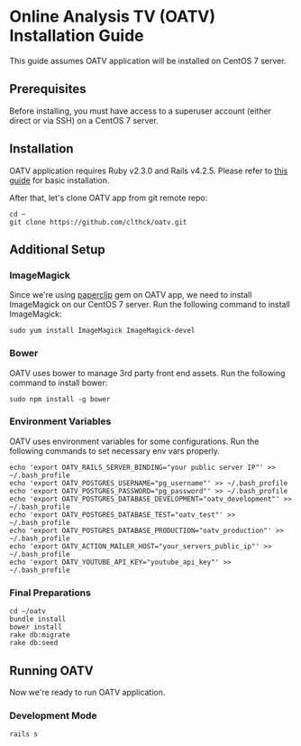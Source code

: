 # Online Analysis TV (OATV) Installation Guide

This guide assumes OATV application will be installed on CentOS 7 server.

## Prerequisites

Before installing, you must have access to a superuser account (either direct or via SSH) on a CentOS 7 server.

## Installation

OATV application requires Ruby v2.3.0 and Rails v4.2.5. Please refer to [this guide](http://tutorials.pluralsight.com/review/how-to-install-ruby-on-rails-on-centos-7) for basic installation.

After that, let's clone OATV app from git remote repo:
```shell
cd ~
git clone https://github.com/clthck/oatv.git
```

## Additional Setup

### ImageMagick

Since we're using [paperclip](https://github.com/thoughtbot/paperclip) gem on OATV app, we need to install ImageMagick on our CentOS 7 server.
Run the following command to install ImageMagick:
```shell
sudo yum install ImageMagick ImageMagick-devel
```

### Bower

OATV uses bower to manage 3rd party front end assets.
Run the following command to install bower:
```shell
sudo npm install -g bower
```

### Environment Variables

OATV uses environment variables for some configurations.
Run the following commands to set necessary env vars properly.
```shell
echo 'export OATV_RAILS_SERVER_BINDING="your public server IP"' >> ~/.bash_profile
echo 'export OATV_POSTGRES_USERNAME="pg_username"' >> ~/.bash_profile
echo 'export OATV_POSTGRES_PASSWORD="pg_password"' >> ~/.bash_profile
echo 'export OATV_POSTGRES_DATABASE_DEVELOPMENT="oatv_development"' >> ~/.bash_profile
echo 'export OATV_POSTGRES_DATABASE_TEST="oatv_test"' >> ~/.bash_profile
echo 'export OATV_POSTGRES_DATABASE_PRODUCTION="oatv_production"' >> ~/.bash_profile
echo 'export OATV_ACTION_MAILER_HOST="your_servers_public_ip"' >> ~/.bash_profile
echo 'export OATV_YOUTUBE_API_KEY="youtube_api_key"' >> ~/.bash_profile
```

### Final Preparations

```shell
cd ~/oatv
bundle install
bower install
rake db:migrate
rake db:seed
```

## Running OATV

Now we're ready to run OATV application.

### Development Mode

```shell
rails s
```